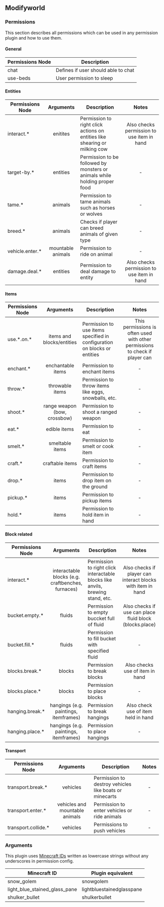 ## Modifyworld

### Permissions

This section describes all permissions which can be used in any permission plugin and how to use them. 

#### General

Permissions Node | Description
--- | ---
chat | Defines if user should able to chat
use-beds | User permission to sleep

#### Entities

Permissions Node | Arguments | Description | Notes
---|:---:|---|:---:
interact.* | enitites | Permission to right click actions on entities like shearing or milking cow | Also checks permission to use item in hand
target-by.* | entities | Permission to be followed by monsters or animals while holding proper food | -
tame.* | animals | Permission to tame animals such as horses or wolves | -
breed.* | animals | Checks if player can breed animals of given type | -
vehicle.enter.* | mountable animals | Permission to ride on animal | -
damage.deal.* | entities | Permission to deal damage to entity | Also checks permission to use item in hand

#### Items

Permissions Node | Arguments | Description | Notes
---|:---:|---|:---:
use.\*.on.\* | items and blocks/entities | Permission to use items specified in configuration on blocks or entities | This permissions is often used with other permissions to check if player can 
enchant.* | enchantable items | Permission to enchant items | -
throw.* | throwable items | Permission to throw items like eggs, snowballs, etc. | -
shoot.* | range weapon (bow, crossbow) | Permission to shoot a ranged weapon | -
eat.* | edible items | Permission to eat | -
smelt.* | smeltable items | Permission to smelt or cook item | -
craft.* | craftable items | Permission to craft items | -
drop.* | items | Permission to drop item on the ground | -
pickup.* | items | Permission to pickup items | -
hold.* | items | Permission to hold item in hand | -

#### Block related

Permissions Node | Arguments | Description | Notes
---|:---:|---|:---:
interact.* | interactable blocks (e.g. craftbenches, furnaces) | Permission to right click interactable blocks like anvils, brewing stand, etc. | Also checks if player can interact blocks with item in hand
bucket.empty.* | fluids | Permission to empty buccket full of fluid | Also checks if use can place fluid block (blocks.place) 
bucket.fill.* | fluids | Permission to fill bucket with specified fluid | -
blocks.break.* | blocks | Permission to break blocks | Also checks use of item in hand 
blocks.place.* | blocks | Permission to place blocks | -
hanging.break.* | hangings (e.g. paintings, itemframes) | Permission to break hangings | Also check use of item held in hand
hanging.place.* | hangings (e.g. paintings, itemframes) | Permission to place hangings | -

#### Transport

Permissions Node | Arguments | Description | Notes
---|:---:|---|:---:
transport.break.* | vehicles | Permission to destroy vehicles like boats or minecarts | -
transport.enter.* | vehicles and mountable animals | Permission to enter vehicles or ride animals | -
transport.collide.* | vehicles | Permissions to push vehicles | -

### <a name="arguments"></a>Arguments

This plugin uses [Minecraft IDs](https://minecraft.gamepedia.com/Java_Edition_data_values#Entities) written as lowercase strings without any underscores in permission config.

| Minecraft ID | Plugin equivalent | 
| --- | --- |
| snow_golem | snowgolem |
| light_blue_stained_glass_pane | lightbluestainedglasspane |
| shulker_bullet | shulkerbullet |
